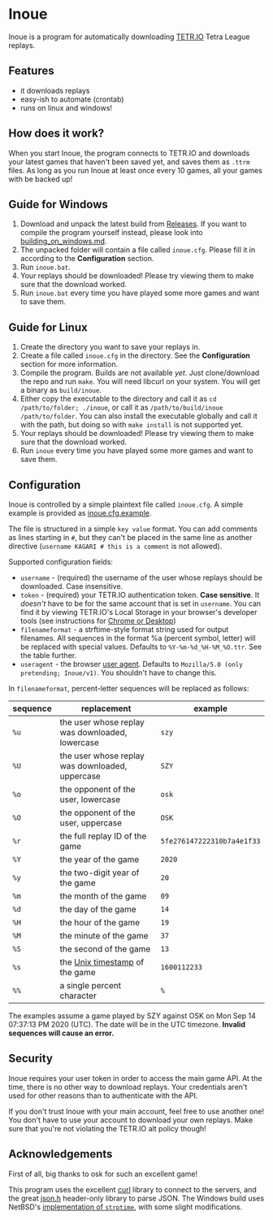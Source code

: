 # Inoue

Inoue is a program for automatically downloading [TETR.IO](https://tetr.io) Tetra League replays.

## Features

- it downloads replays
- easy-ish to automate (crontab)
- runs on linux and windows!

## How does it work?

When you start Inoue, the program connects to TETR.IO and downloads your latest games that haven't been saved yet, and saves them as `.ttrm` files.
As long as you run Inoue at least once every 10 games, all your games with be backed up!

## Guide for Windows

1. Download and unpack the latest build from [Releases](https://github.com/szymonszl/inoue/releases). If you want to compile the program yourself instead, please look into [building_on_windows.md](building_on_windows.md).
2. The unpacked folder will contain a file called `inoue.cfg`. Please fill it in according to the **Configuration** section.
3. Run `inoue.bat`.
4. Your replays should be downloaded! Please try viewing them to make sure that the download worked.
5. Run `inoue.bat` every time you have played some more games and want to save them.

## Guide for Linux

1. Create the directory you want to save your replays in.
2. Create a file called `inoue.cfg` in the directory. See the **Configuration** section for more information.
3. Compile the program. Builds are not available *yet*. Just clone/download the repo and run `make`. You will need libcurl on your system. You will get a binary as `build/inoue`.
4. Either copy the executable to the directory and call it as `cd /path/to/folder; ./inoue`, or call it as `/path/to/build/inoue /path/to/folder`. You can also install the executable globally and call it with the path, but doing so with `make install` is not supported yet.
5. Your replays should be downloaded! Please try viewing them to make sure that the download worked.
6. Run `inoue` every time you have played some more games and want to save them.

## Configuration

Inoue is controlled by a simple plaintext file called `inoue.cfg`. A simple example is provided as [inoue.cfg.example](inoue.cfg.example).

The file is structured in a simple `key value` format. You can add comments as lines starting in `#`, but they can't be placed in the same line as another directive (`username KAGARI # this is a comment` is not allowed).

Supported configuration fields:
- `username` - (required) the username of the user whose replays should be downloaded. Case insensitive.
- `token` - (required) your TETR.IO authentication token. **Case sensitive**. It *doesn't* have to be for the same account that is set in `username`. You can find it by viewing TETR.IO's Local Storage in your browser's developer tools (see instructions for [Chrome or Desktop](https://i.szymszl.xyz/1d72e5dd42.png))
- `filenameformat` - a strftime-style format string used for output filenames. All sequences in the format %a (percent symbol, letter) will be replaced with special values. Defaults to `%Y-%m-%d_%H-%M_%O.ttr`. See the table further.
- `useragent` - the browser [user agent](https://en.wikipedia.org/wiki/User_agent). Defaults to `Mozilla/5.0 (only pretending; Inoue/v1)`. You shouldn't have to change this.

In `filenameformat`, percent-letter sequences will be replaced as follows:

| sequence | replacement                                                               | example                    |
|----------|---------------------------------------------------------------------------|----------------------------|
| `%u`     | the user whose replay was downloaded, lowercase                           | `szy`                      |
| `%U`     | the user whose replay was downloaded, uppercase                           | `SZY`                      |
| `%o`     | the opponent of the user, lowercase                                       | `osk`                      |
| `%O`     | the opponent of the user, uppercase                                       | `OSK`                      |
| `%r`     | the full replay ID of the game                                            | `5fe276147222310b7a4e1f33` |
| `%Y`     | the year of the game                                                      | `2020`                     |
| `%y`     | the two-digit year of the game                                            | `20`                       |
| `%m`     | the month of the game                                                     | `09`                       |
| `%d`     | the day of the game                                                       | `14`                       |
| `%H`     | the hour of the game                                                      | `19`                       |
| `%M`     | the minute of the game                                                    | `37`                       |
| `%S`     | the second of the game                                                    | `13`                       |
| `%s`     | the [Unix timestamp](https://en.wikipedia.org/wiki/Unix_time) of the game | `1600112233`               |
| `%%`     | a single percent character                                                | `%`                        |

The examples assume a game played by SZY against OSK on Mon Sep 14 07:37:13 PM 2020 (UTC). The date will be in the UTC timezone. **Invalid sequences will cause an error.**

## Security

Inoue requires your user token in order to access the main game API. At the time, there is no other way to download replays. Your credentials aren't used for other reasons than to authenticate with the API.

If you don't trust Inoue with your main account, feel free to use another one! You don't have to use your account to download your own replays. Make sure that you're not violating the TETR.IO alt policy though!

## Acknowledgements

First of all, big thanks to osk for such an excellent game!

This program uses the excellent [curl](https://curl.se/) library to connect to the servers, and the great [json.h](https://github.com/sheredom/json.h) header-only library to parse JSON.
The Windows build uses NetBSD's [implementation of `strptime`](http://cvsweb.netbsd.org/bsdweb.cgi/src/lib/libc/time/strptime.c?rev=1.63&content-type=text/x-cvsweb-markup), with some slight modifications.
